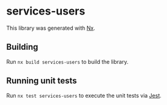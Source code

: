 # services-users

This library was generated with [Nx](https://nx.dev).

## Building

Run `nx build services-users` to build the library.

## Running unit tests

Run `nx test services-users` to execute the unit tests via [Jest](https://jestjs.io).
